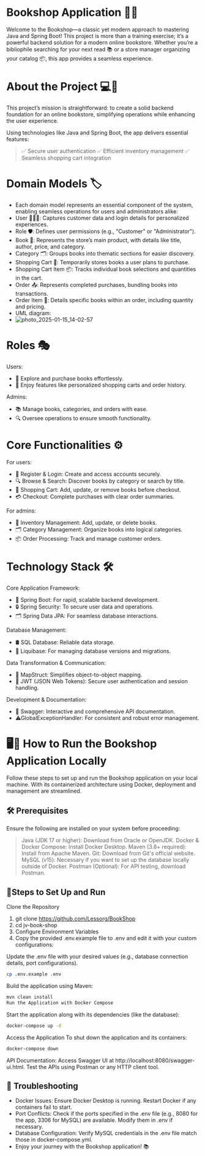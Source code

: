 # Bookshop Application 📘✨

Welcome to the Bookshop—a classic yet modern approach to mastering Java and Spring Boot!
This project is more than a training exercise; it’s a powerful backend solution for a modern online bookstore.
Whether you’re a bibliophile searching for your next read 📚 or a store manager organizing your catalog 📦, this app provides a seamless experience.

# About the Project 💻📖

This project’s mission is straightforward: to create a solid backend foundation for an online bookstore,
simplifying operations while enhancing the user experience.

Using technologies like Java and Spring Boot, the app delivers essential features:
>✅ Secure user authentication
>✅ Efficient inventory management
>✅ Seamless shopping cart integration

# Domain Models 🏷️
- Each domain model represents an essential component of the system, enabling seamless operations for users and administrators alike:
- User 🧑‍🤝‍🧑: Captures customer data and login details for personalized experiences.
- Role 🛡️: Defines user permissions (e.g., "Customer" or "Administrator").
- Book 📖: Represents the store’s main product, with details like title, author, price, and category.
- Category 🗂️: Groups books into thematic sections for easier discovery.
- Shopping Cart 🛒: Temporarily stores books a user plans to purchase.
- Shopping Cart Item 📦: Tracks individual book selections and quantities in the cart.
- Order 📤: Represents completed purchases, bundling books into transactions.
- Order Item 📝: Details specific books within an order, including quantity and pricing.
- UML diagram:
- ![photo_2025-01-15_14-02-57](https://github.com/user-attachments/assets/8ae194ed-fce0-426d-9e1c-850b59096d72)

# Roles 🎭 
Users:
- 🛒 Explore and purchase books effortlessly.
- 📜 Enjoy features like personalized shopping carts and order history.

Admins:
- 📚 Manage books, categories, and orders with ease.
-  🔍 Oversee operations to ensure smooth functionality.

# Core Functionalities ⚙️
For users: 
- 🔑 Register & Login: Create and access accounts securely.
- 🔍 Browse & Search: Discover books by category or search by title.
- 🛒 Shopping Cart: Add, update, or remove books before checkout.
- 💳 Checkout: Complete purchases with clear order summaries.

For admins:
- 📖 Inventory Management: Add, update, or delete books.
- 🗂️ Category Management: Organize books into logical categories.
- 📦 Order Processing: Track and manage customer orders.

# Technology Stack 🛠️
Core Application Framework:
- 🌱 Spring Boot: For rapid, scalable backend development.
- 🔒 Spring Security: To secure user data and operations.
- 🗂️ Spring Data JPA: For seamless database interactions.

Database Management:
- 🛢️ SQL Database: Reliable data storage.
- 🔄 Liquibase: For managing database versions and migrations.

Data Transformation & Communication:
- 🚀 MapStruct: Simplifies object-to-object mapping.
- 🔑 JWT (JSON Web Tokens): Secure user authentication and session handling.

Development & Documentation:
- 📜 Swagger: Interactive and comprehensive API documentation.
-  ⚠GlobalExceptionHandler: For consistent and robust error management.

# 🖥️🐳 How to Run the Bookshop Application Locally
Follow these steps to set up and run the Bookshop application on your local machine. With its containerized architecture using Docker, deployment and management are streamlined.

## 🛠️ Prerequisites
Ensure the following are installed on your system before proceeding:

>Java (JDK 17 or higher): Download from Oracle or OpenJDK.
Docker & Docker Compose: Install Docker Desktop.
Maven (3.8+ required): Install from Apache Maven.
Git: Download from Git's official website.
MySQL (v15): Necessary if you want to set up the database locally outside of Docker.
Postman (Optional): For API testing, download Postman.

## 🏃Steps to Set Up and Run
Clone the Repository
1. git clone https://github.com/Lessorg/BookShop
2. cd jv-book-shop  
3. Configure Environment Variables
4. Copy the provided .env.example file to .env and edit it with your custom configurations:

Update the .env file with your desired values (e.g., database connection details, port configurations).
```sh
cp .env.example .env  
```
Build the application using Maven:
```sh
mvn clean install  
Run the Application with Docker Compose
```
Start the application along with its dependencies (like the database):
```sh
docker-compose up -d  
```
Access the Application
To shut down the application and its containers:
```sh
docker-compose down  
```
API Documentation: Access Swagger UI at http://localhost:8080/swagger-ui.html.
Test the APIs using Postman or any HTTP client tool.

## 📜 Troubleshooting
- Docker Issues: Ensure Docker Desktop is running. Restart Docker if any containers fail to start.
- Port Conflicts: Check if the ports specified in the .env file (e.g., 8080 for the app, 3306 for MySQL) are available. Modify them in .env if necessary.
- Database Configuration: Verify MySQL credentials in the .env file match those in docker-compose.yml.
- Enjoy your journey with the Bookshop application! 📚

